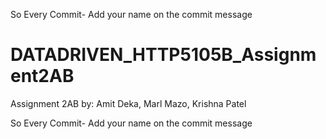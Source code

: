 So Every Commit- Add your name on the commit message
# DATADRIVEN_HTTP5105B_Assignment2AB
Assignment 2AB by: Amit Deka, Marl Mazo, Krishna Patel

So Every Commit- Add your name on the commit message
